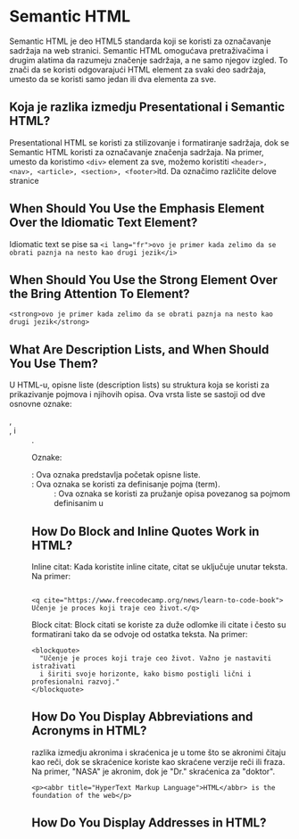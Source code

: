 # Semantic HTML

Semantic HTML je deo HTML5 standarda koji se koristi za označavanje sadržaja na
web stranici. Semantic HTML omogućava pretraživačima i drugim alatima da
razumeju značenje sadržaja, a ne samo njegov izgled. To znači da se koristi
odgovarajući HTML element za svaki deo sadržaja, umesto da se koristi samo
jedan ili dva elementa za sve.

## Koja je razlika izmedju Presentational i Semantic HTML?

Presentational HTML se koristi za stilizovanje i formatiranje sadržaja, dok se
Semantic HTML koristi za označavanje značenja sadržaja. Na primer, umesto da
koristimo `<div>` element za sve, možemo koristiti
`<header>, <nav>, <article>, <section>, <footer>`itd.
Da označimo različite delove stranice

## When Should You Use the Emphasis Element Over the Idiomatic Text Element?

Idiomatic text se pise sa `<i lang="fr">ovo je primer kada zelimo da se
obrati paznja na nesto kao drugi jezik</i>`

## When Should You Use the Strong Element Over the Bring Attention To Element?

`<strong>ovo je primer kada zelimo da se obrati paznja na nesto kao drugi jezik</strong>`

## What Are Description Lists, and When Should You Use Them?

U HTML-u, opisne liste (description lists) su struktura koja se koristi za
prikazivanje pojmova i njihovih opisa. Ova vrsta liste se sastoji od dve
osnovne oznake: <dl>, <dt>, i <dd>.

Oznake:

<dl>: Ova oznaka predstavlja početak opisne liste.

<dt>: Ova oznaka se koristi za definisanje pojma (term).

<dd>: Ova oznaka se koristi za pružanje opisa povezanog sa pojmom
definisanim u <dt>

## How Do Block and Inline Quotes Work in HTML?

Inline citat:
Kada koristite inline citate, citat se uključuje unutar teksta. Na primer:

```

<q cite="https://www.freecodecamp.org/news/learn-to-code-book">
Učenje je proces koji traje ceo život.</q>
```

Block citat:
Block citati se koriste za duže odlomke ili citate i često su formatirani
tako da se odvoje od ostatka teksta. Na primer:

```
<blockquote>
  "Učenje je proces koji traje ceo život. Važno je nastaviti istraživati
  i širiti svoje horizonte, kako bismo postigli lični i profesionalni razvoj."
</blockquote>
```

## How Do You Display Abbreviations and Acronyms in HTML?

razlika izmedju akronima i skraćenica je u tome što se akronimi čitaju kao reči, dok se skraćenice koriste kao skraćene verzije reči ili fraza. Na primer, "NASA" je akronim, dok je "Dr." skraćenica za "doktor".

```
<p><abbr title="HyperText Markup Language">HTML</abbr> is the foundation of the web</p>
```
## How Do You Display Addresses in HTML? 





























